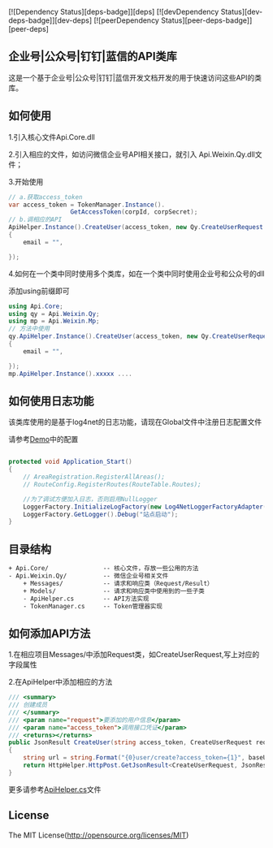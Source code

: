 
[![Dependency Status][deps-badge]][deps]
[![devDependency Status][dev-deps-badge]][dev-deps]
[![peerDependency Status][peer-deps-badge]][peer-deps]

## 企业号|公众号|钉钉|蓝信的API类库
这是一个基于企业号|公众号|钉钉|蓝信开发文档开发的用于快速访问这些API的类库。

## 如何使用
1.引入核心文件Api.Core.dll

2.引入相应的文件，如访问微信企业号API相关接口，就引入 Api.Weixin.Qy.dll文件；

3.开始使用

```cs
// a.获取access_token
var access_token = TokenManager.Instance().
                 GetAccessToken(corpId, corpSecret);
// b.调相应的API
ApiHelper.Instance().CreateUser(access_token, new Qy.CreateUserRequest
{
    email = "",

});
```
4.如何在一个类中同时使用多个类库，如在一个类中同时使用企业号和公众号的dll

添加using前缀即可
``` cs
using Api.Core;
using qy = Api.Weixin.Qy;
using mp = Api.Weixin.Mp;
// 方法中使用
qy.ApiHelper.Instance().CreateUser(access_token, new Qy.CreateUserRequest
{
	email = "",

});
mp.ApiHelper.Instance().xxxxx ....
```


## 如何使用日志功能
该类库使用的是基于log4net的日志功能，请现在Global文件中注册日志配置文件

请参考[Demo](https://github.com/jaryway/api/tree/master/Api.Weixin.Demo)中的配置

``` cs

protected void Application_Start()
{
    // AreaRegistration.RegisterAllAreas();
    // RouteConfig.RegisterRoutes(RouteTable.Routes);

    //为了调试方便加入日志，否则启用NullLogger
    LoggerFactory.InitializeLogFactory(new Log4NetLoggerFactoryAdapter(Server.MapPath("~/app_data/log4net.config")));
    LoggerFactory.GetLogger().Debug("站点启动");
}

```

## 目录结构
``` txt
+ Api.Core/               -- 核心文件，存放一些公用的方法
- Api.Weixin.Qy/          -- 微信企业号相关文件
    + Messages/           -- 请求和响应类（Request/Result）
    + Models/             -- 请求和响应类中使用到的一些子类
    - ApiHelper.cs        -- API方法实现
    - TokenManager.cs     -- Token管理器实现
```
## 如何添加API方法

1.在相应项目Messages/中添加Request类，如CreateUserRequest,写上对应的字段属性

2.在ApiHelper中添加相应的方法

``` cs
/// <summary>
/// 创建成员
/// </summary>
/// <param name="request">要添加的用户信息</param>
/// <param name="access_token">调用接口凭证</param>
/// <returns></returns>
public JsonResult CreateUser(string access_token, CreateUserRequest request)
{
	string url = string.Format("{0}user/create?access_token={1}", baseUrl, access_token);
	return HttpHelper.HttpPost.GetJsonResult<CreateUserRequest, JsonResult>(url, request);
}

```
更多请参考[ApiHelper.cs](https://github.com/jaryway/api/blob/master/Api.Weixin.Qy/ApiHelper.cs)文件

## License 
The MIT License(http://opensource.org/licenses/MIT)
